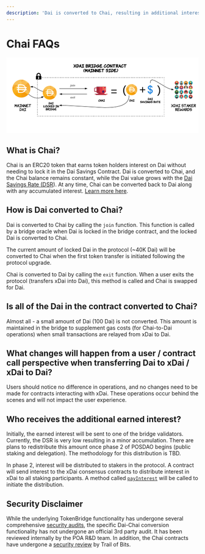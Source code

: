 ```yaml
---
description: 'Dai is converted to Chai, resulting in additional interest accumulation.'
---
```


# Chai FAQs

![](../../../.gitbook/assets/xdai-chai.png)

## What is Chai?

Chai is an ERC20 token that earns token holders interest on Dai without needing to lock it in the Dai Savings Contract. Dai is converted to Chai, and the Chai balance remains constant, while the Dai value grows with the [Dai Savings Rate \(DSR](https://community-development.makerdao.com/makerdao-mcd-faqs/faqs/dsr)\).  At any time, Chai can be converted back to Dai along with any accumulated interest. [Learn more here](https://chai.money/about.html). 

## How is Dai converted to Chai?

Dai is converted to Chai by calling the `join` function. This function is called by a bridge oracle when Dai is locked in the bridge contract, and the locked Dai is converted to Chai.

The current amount of locked Dai in the protocol \(~40K Dai\) will be converted to Chai when the first token transfer is initiated following the protocol upgrade.

Chai is converted to Dai by calling the `exit` function. When a user exits the protocol \(transfers xDai into Dai\), this method is called and Chai is swapped for Dai.

## Is all of the Dai in the contract converted to Chai?

Almost all - a small amount of Dai \(100 Dai\) is not converted. This amount is maintained in the bridge to supplement gas costs \(for Chai-to-Dai operations\) when small transactions are relayed from xDai to Dai.  

## What changes will happen from a user / contract call perspective when transferring Dai to xDai / xDai to Dai?

Users should notice no difference in operations, and no changes need to be made for contracts interacting with xDai. These operations occur behind the scenes and will not impact the user experience.

## Who receives the additional earned interest?

Initially, the earned interest will be sent to one of the bridge validators. Currently, the DSR is very low resulting in a minor accumulation. There are plans to redistribute this amount once phase 2 of POSDAO begins \(public staking and delegation\).  The methodology for this distribution is TBD.

In phase 2, interest will be distributed to stakers in the protocol. A contract will send interest to the xDai consensus contracts to distribute interest in xDai to all staking participants. A method called [`payInterest`](https://github.com/poanetwork/tokenbridge-contracts/blob/6fecdbc6b0d1edba3baeb8a4481d039ebd5554c4/contracts/upgradeable_contracts/ChaiConnector.sol#L157) will be called to initiate the distribution.

## Security Disclaimer

While the underlying TokenBridge functionality has undergone several comprehensive [security audits](https://docs.tokenbridge.net/about-tokenbridge/security-audits), the specific Dai-Chai conversion functionality has not undergone an official 3rd party audit. It has been reviewed internally by the POA R&D team. In addition, the Chai contracts have undergone a [security review](https://chai.money/Trail_Of_Bits-Letter_of_Attestation_Chai.pdf) by Trail of Bits.

